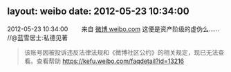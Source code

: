 layout: weibo
date: 2012-05-23 10:34:00
---
<meta name="referrer" content="no-referrer" />

2012-05-23 10:34:00  &nbsp;&nbsp;&nbsp;&nbsp;&nbsp;&nbsp; 来自 <a href="http://weibo.com/" rel="nofollow">微博 weibo.com</a>
这便是资产阶级的虚伪么…… //@蓝雪居士:私德见著
>  该账号因被投诉违反法律法规和《微博社区公约》的相关规定，现已无法查看。查看帮助 https://kefu.weibo.com/faqdetail?id=13216
